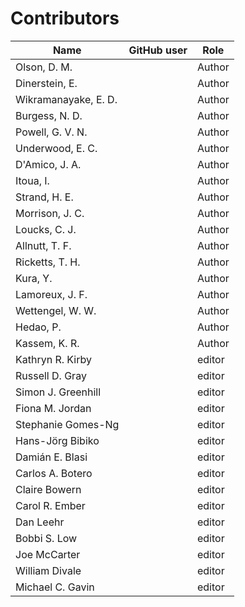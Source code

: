 # Contributors

Name                           | GitHub user | Role
---                            | ---         | ---
Olson, D. M. |  | Author
Dinerstein, E. |  | Author
Wikramanayake, E. D. |  | Author
Burgess, N. D. |  | Author
Powell, G. V. N. |  | Author
Underwood, E. C. |  | Author
D'Amico, J. A. |  | Author
Itoua, I. |  | Author
Strand, H. E. |  | Author
Morrison, J. C. |  | Author
Loucks, C. J. |  | Author
Allnutt, T. F. |  | Author
Ricketts, T. H. |  | Author
Kura, Y. |  | Author
Lamoreux, J. F. |  | Author
Wettengel, W. W. |  | Author
Hedao, P. |  | Author
Kassem, K. R. |  | Author
Kathryn R. Kirby | | editor
Russell D. Gray | | editor
Simon J. Greenhill | | editor
Fiona M. Jordan | | editor
Stephanie Gomes-Ng | | editor
Hans-Jörg Bibiko | | editor
Damián E. Blasi | | editor
Carlos A. Botero | | editor
Claire Bowern | | editor
Carol R. Ember | | editor
Dan Leehr | | editor
Bobbi S. Low | | editor
Joe McCarter | | editor
William Divale | | editor
Michael C. Gavin | | editor
